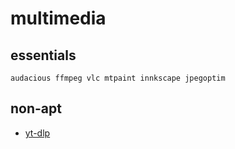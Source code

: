 # multimedia

## essentials
`audacious ffmpeg vlc mtpaint innkscape jpegoptim`

## non-apt
- [yt-dlp](https://github.com/yt-dlp/yt-dlp)
